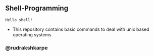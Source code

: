 
## Shell-Programming
```
Hello shell!

```

- This repository contains basic commands to deal with unix based operating systems 
### @rudrakshkarpe
